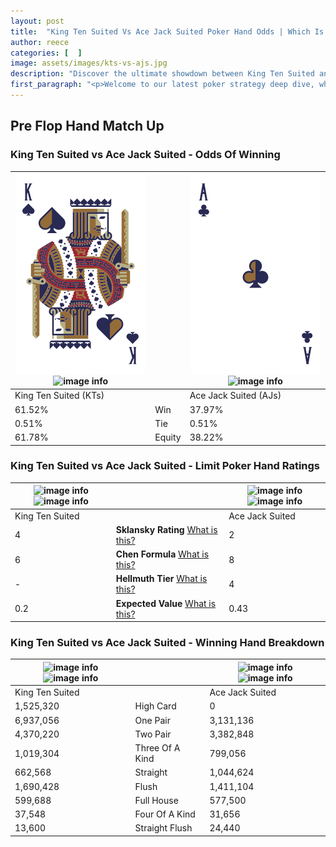 ```yaml
---
layout: post
title:  "King Ten Suited Vs Ace Jack Suited Poker Hand Odds | Which Is The Better Hand In Poker? A Complete Guide"
author: reece
categories: [  ]
image: assets/images/kts-vs-ajs.jpg
description: "Discover the ultimate showdown between King Ten Suited and Ace Jack Suited in poker! Uncover the odds, strategies, and scenarios where one hand triumphs over the other. Get ready to up your poker game with this thrilling analysis."
first_paragraph: "<p>Welcome to our latest poker strategy deep dive, where we're pitting two distinct hands against each other in a high-stakes showdown: King Ten Suited vs Ace Jack Suited.</p><p>In the dynamic world of poker, every decision counts, and knowing which hand holds the upper hand is key to your success at the table.</p><p>In this article, we'll dissect these two hands, explore the scenarios where one dominates the other, and equip you with the knowledge to make strategic choices that can tip the odds in your favor.</p><p>Get ready to unravel the intriguing dynamics of these poker hands and elevate your game to new heights.</p>"
---
```




[comment]: # (sp0)

## Pre Flop Hand Match Up

<div class="table hand-ratings" markdown="1"> 



### King Ten Suited vs Ace Jack Suited - Odds Of Winning


    
| ![image info](assets/images/hand1/k.png) ![image info](assets/images/hand1/ts.png) |  | ![image info](assets/images/hand2/a.png) ![image info](assets/images/hand2/js.png) |
| -------- | -------- | -------- |
| King Ten Suited (KTs) |  | Ace Jack Suited (AJs) |
| 61.52% | Win | 37.97% |
| 0.51% | Tie | 0.51% |
| 61.78% | Equity | 38.22% |




[comment]: # (sp1)



### King Ten Suited vs Ace Jack Suited - Limit Poker Hand Ratings


    
| ![image info](https://www.riverpairs.com/assets/images/hand1/k.png) ![image info](https://www.riverpairs.com/assets/images/hand1/ts.png) |  | ![image info](https://www.riverpairs.com/assets/images/hand2/a.png) ![image info](https://www.riverpairs.com/assets/images/hand2/js.png) |
| -------- | -------- | -------- |
| King Ten Suited |  | Ace Jack Suited |
| 4 | **Sklansky Rating** [What is this?](/sklansky-rating-explained) | 2 |
| 6 | **Chen Formula** [What is this?](/chen-formula-explained) | 8 |
| - | **Hellmuth Tier** [What is this?](/Hellmuth-tier-explained) | 4 |
| 0.2 | **Expected Value** [What is this?](/expected-value-explained) | 0.43 |




[comment]: # (sp2)



### King Ten Suited vs Ace Jack Suited - Winning Hand Breakdown


    
| ![image info](https://www.riverpairs.com/assets/images/hand1/k.png) ![image info](https://www.riverpairs.com/assets/images/hand1/ts.png) |  | ![image info](https://www.riverpairs.com/assets/images/hand2/a.png) ![image info](https://www.riverpairs.com/assets/images/hand2/js.png) |
| -------- | -------- | -------- |
| King Ten Suited |  | Ace Jack Suited |
| 1,525,320 | High Card | 0 |
| 6,937,056 | One Pair | 3,131,136 |
| 4,370,220 | Two Pair | 3,382,848 |
| 1,019,304 | Three Of A Kind | 799,056 |
| 662,568 | Straight | 1,044,624 |
| 1,690,428 | Flush | 1,411,104 |
| 599,688 | Full House | 577,500 |
| 37,548 | Four Of A Kind | 31,656 |
| 13,600 | Straight Flush | 24,440 |




[comment]: # (sp3)



</div>

[comment]: # (sp4)



[comment]: # (sp5)

